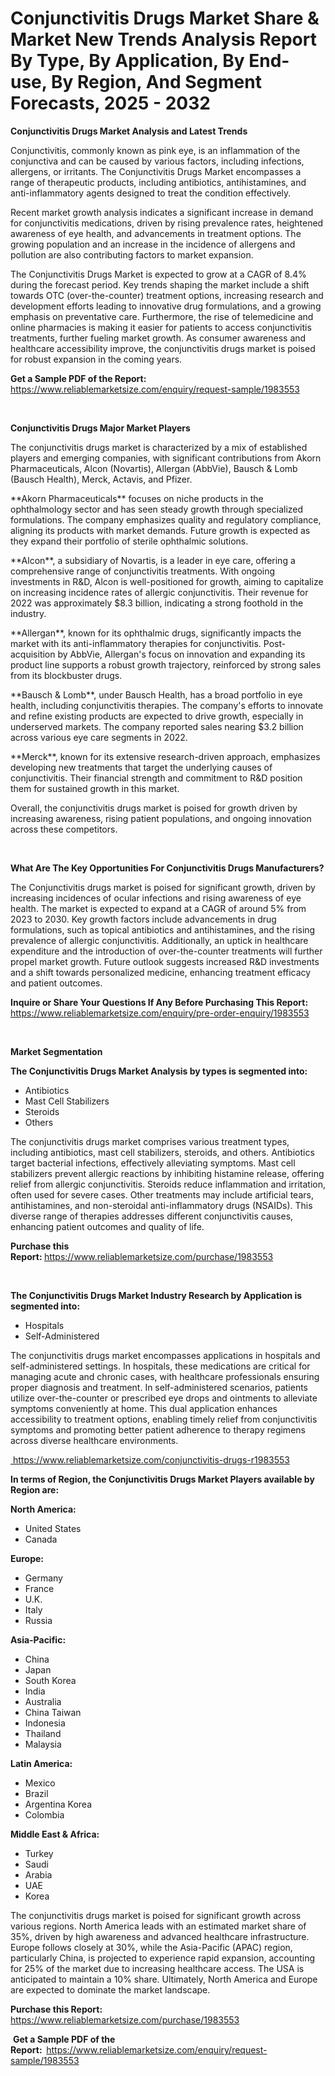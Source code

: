<p><h1>Conjunctivitis Drugs Market Share & Market New Trends Analysis Report By Type, By Application, By End-use, By Region, And Segment Forecasts, 2025 - 2032</h1></p><p><strong>Conjunctivitis Drugs Market Analysis and Latest Trends</strong></p>
<p><p>Conjunctivitis, commonly known as pink eye, is an inflammation of the conjunctiva and can be caused by various factors, including infections, allergens, or irritants. The Conjunctivitis Drugs Market encompasses a range of therapeutic products, including antibiotics, antihistamines, and anti-inflammatory agents designed to treat the condition effectively. </p><p>Recent market growth analysis indicates a significant increase in demand for conjunctivitis medications, driven by rising prevalence rates, heightened awareness of eye health, and advancements in treatment options. The growing population and an increase in the incidence of allergens and pollution are also contributing factors to market expansion. </p><p>The Conjunctivitis Drugs Market is expected to grow at a CAGR of 8.4% during the forecast period. Key trends shaping the market include a shift towards OTC (over-the-counter) treatment options, increasing research and development efforts leading to innovative drug formulations, and a growing emphasis on preventative care. Furthermore, the rise of telemedicine and online pharmacies is making it easier for patients to access conjunctivitis treatments, further fueling market growth. As consumer awareness and healthcare accessibility improve, the conjunctivitis drugs market is poised for robust expansion in the coming years.</p></p>
<p><strong>Get a Sample PDF of the Report:&nbsp;</strong> <a href="https://www.reliablemarketsize.com/enquiry/request-sample/1983553?utm_campaign=2471&utm_medium=2&utm_source=Github&utm_content=ia&utm_term=19042025&utm_id=conjunctivitis-drugs">https://www.reliablemarketsize.com/enquiry/request-sample/1983553</a></p>
<p>&nbsp;</p>
<p><strong>Conjunctivitis Drugs Major Market Players</strong></p>
<p><p>The conjunctivitis drugs market is characterized by a mix of established players and emerging companies, with significant contributions from Akorn Pharmaceuticals, Alcon (Novartis), Allergan (AbbVie), Bausch & Lomb (Bausch Health), Merck, Actavis, and Pfizer. </p><p>**Akorn Pharmaceuticals** focuses on niche products in the ophthalmology sector and has seen steady growth through specialized formulations. The company emphasizes quality and regulatory compliance, aligning its products with market demands. Future growth is expected as they expand their portfolio of sterile ophthalmic solutions.</p><p>**Alcon**, a subsidiary of Novartis, is a leader in eye care, offering a comprehensive range of conjunctivitis treatments. With ongoing investments in R&D, Alcon is well-positioned for growth, aiming to capitalize on increasing incidence rates of allergic conjunctivitis. Their revenue for 2022 was approximately $8.3 billion, indicating a strong foothold in the industry.</p><p>**Allergan**, known for its ophthalmic drugs, significantly impacts the market with its anti-inflammatory therapies for conjunctivitis. Post-acquisition by AbbVie, Allergan's focus on innovation and expanding its product line supports a robust growth trajectory, reinforced by strong sales from its blockbuster drugs.</p><p>**Bausch & Lomb**, under Bausch Health, has a broad portfolio in eye health, including conjunctivitis therapies. The company's efforts to innovate and refine existing products are expected to drive growth, especially in underserved markets. The company reported sales nearing $3.2 billion across various eye care segments in 2022.</p><p>**Merck**, known for its extensive research-driven approach, emphasizes developing new treatments that target the underlying causes of conjunctivitis. Their financial strength and commitment to R&D position them for sustained growth in this market.</p><p>Overall, the conjunctivitis drugs market is poised for growth driven by increasing awareness, rising patient populations, and ongoing innovation across these competitors.</p></p>
<p>&nbsp;</p>
<p><strong>What Are The Key Opportunities For Conjunctivitis Drugs Manufacturers?</strong></p>
<p><p>The Conjunctivitis drugs market is poised for significant growth, driven by increasing incidences of ocular infections and rising awareness of eye health. The market is expected to expand at a CAGR of around 5% from 2023 to 2030. Key growth factors include advancements in drug formulations, such as topical antibiotics and antihistamines, and the rising prevalence of allergic conjunctivitis. Additionally, an uptick in healthcare expenditure and the introduction of over-the-counter treatments will further propel market growth. Future outlook suggests increased R&D investments and a shift towards personalized medicine, enhancing treatment efficacy and patient outcomes.</p></p>
<p><strong>Inquire or Share Your Questions If Any Before Purchasing This Report:</strong> <a href="https://www.reliablemarketsize.com/enquiry/pre-order-enquiry/1983553?utm_campaign=2471&utm_medium=2&utm_source=Github&utm_content=ia&utm_term=19042025&utm_id=conjunctivitis-drugs">https://www.reliablemarketsize.com/enquiry/pre-order-enquiry/1983553</a></p>
<p>&nbsp;</p>
<p><strong>Market Segmentation</strong></p>
<p><strong>The Conjunctivitis Drugs Market Analysis by types is segmented into:</strong></p>
<p><ul><li>Antibiotics</li><li>Mast Cell Stabilizers</li><li>Steroids</li><li>Others</li></ul></p>
<p><p>The conjunctivitis drugs market comprises various treatment types, including antibiotics, mast cell stabilizers, steroids, and others. Antibiotics target bacterial infections, effectively alleviating symptoms. Mast cell stabilizers prevent allergic reactions by inhibiting histamine release, offering relief from allergic conjunctivitis. Steroids reduce inflammation and irritation, often used for severe cases. Other treatments may include artificial tears, antihistamines, and non-steroidal anti-inflammatory drugs (NSAIDs). This diverse range of therapies addresses different conjunctivitis causes, enhancing patient outcomes and quality of life.</p></p>
<p><strong>Purchase this Report:&nbsp;</strong><a href="https://www.reliablemarketsize.com/purchase/1983553?utm_campaign=2471&utm_medium=2&utm_source=Github&utm_content=ia&utm_term=19042025&utm_id=conjunctivitis-drugs">https://www.reliablemarketsize.com/purchase/1983553</a></p>
<p>&nbsp;</p>
<p><strong>The Conjunctivitis Drugs Market Industry Research by Application is segmented into:</strong></p>
<p><ul><li>Hospitals</li><li>Self-Administered</li></ul></p>
<p><p>The conjunctivitis drugs market encompasses applications in hospitals and self-administered settings. In hospitals, these medications are critical for managing acute and chronic cases, with healthcare professionals ensuring proper diagnosis and treatment. In self-administered scenarios, patients utilize over-the-counter or prescribed eye drops and ointments to alleviate symptoms conveniently at home. This dual application enhances accessibility to treatment options, enabling timely relief from conjunctivitis symptoms and promoting better patient adherence to therapy regimens across diverse healthcare environments.</p></p>
<p><a href="https://www.reliablemarketsize.com/conjunctivitis-drugs-r1983553?utm_campaign=2471&utm_medium=2&utm_source=Github&utm_content=ia&utm_term=19042025&utm_id=conjunctivitis-drugs">&nbsp;https://www.reliablemarketsize.com/conjunctivitis-drugs-r1983553</a></p>
<p><strong>In terms of Region, the Conjunctivitis Drugs Market Players available by Region are:</strong></p>
<p>
    <p> <strong> North America: </strong>
        <ul>
            <li>United States</li>
            <li>Canada</li>
        </ul>
        </p> 
    <p> <strong> Europe: </strong>
        <ul>
            <li>Germany</li>
            <li>France</li>
            <li>U.K.</li>
            <li>Italy</li>
            <li>Russia</li>
        </ul>
        </p> 
    <p> <strong> Asia-Pacific: </strong>
        <ul>
            <li>China</li>
            <li>Japan</li>
            <li>South Korea</li>
            <li>India</li>
            <li>Australia</li>
            <li>China Taiwan</li>
            <li>Indonesia</li>
            <li>Thailand</li>
            <li>Malaysia</li>
        </ul>
        </p> 
    <p> <strong> Latin America: </strong>
        <ul>
            <li>Mexico</li>
            <li>Brazil</li>
            <li>Argentina Korea</li>
            <li>Colombia</li>
        </ul>
        </p> 
    <p> <strong> Middle East & Africa: </strong>
        <ul>
            <li>Turkey</li>
            <li>Saudi</li>
            <li>Arabia</li>
            <li>UAE</li>
            <li>Korea</li>
        </ul>
    </p>
    </p>
<p><p>The conjunctivitis drugs market is poised for significant growth across various regions. North America leads with an estimated market share of 35%, driven by high awareness and advanced healthcare infrastructure. Europe follows closely at 30%, while the Asia-Pacific (APAC) region, particularly China, is projected to experience rapid expansion, accounting for 25% of the market due to increasing healthcare access. The USA is anticipated to maintain a 10% share. Ultimately, North America and Europe are expected to dominate the market landscape.</p></p>
<p><strong>Purchase this Report: </strong><a href="https://www.reliablemarketsize.com/purchase/1983553?utm_campaign=2471&utm_medium=2&utm_source=Github&utm_content=ia&utm_term=19042025&utm_id=conjunctivitis-drugs">https://www.reliablemarketsize.com/purchase/1983553</a></p>
<p>&nbsp;<strong>Get a Sample PDF of the Report:&nbsp;&nbsp;</strong><a href="https://www.reliablemarketsize.com/enquiry/request-sample/1983553?utm_campaign=2471&utm_medium=2&utm_source=Github&utm_content=ia&utm_term=19042025&utm_id=conjunctivitis-drugs">https://www.reliablemarketsize.com/enquiry/request-sample/1983553</a></p>
<p><strong></strong></p>
<p><p></p><p></p><p></p></p>